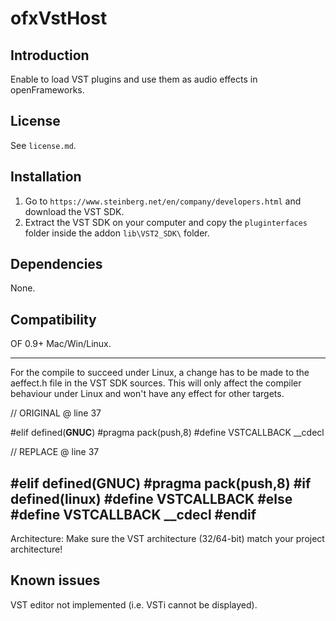 ofxVstHost
=====================================

Introduction
------------
Enable to load VST plugins and use them as audio effects in openFrameworks.

License
-------
See `license.md`.

Installation
------------
1. Go to `https://www.steinberg.net/en/company/developers.html` and download the VST SDK.
2. Extract the VST SDK on your computer and copy the `pluginterfaces` folder inside the addon `lib\VST2_SDK\` folder. 


Dependencies
------------
None.

Compatibility
------------
OF 0.9+ Mac/Win/Linux.


--------------------------------------------------------------------------------------
For the compile to succeed under Linux, a change has to be made to the aeffect.h
file in the VST SDK sources.
This will only affect the compiler behaviour under Linux and won't have any effect for
other targets.

// ORIGINAL @ line 37

#elif defined(__GNUC__)
    #pragma pack(push,8)
    #define VSTCALLBACK __cdecl


// REPLACE @ line 37

#elif defined(__GNUC__)
    #pragma pack(push,8)
    #if defined(__linux__)
        #define VSTCALLBACK
    #else
        #define VSTCALLBACK __cdecl
    #endif
--------------------------------------------------------------------------------------

Architecture: 
Make sure the VST architecture (32/64-bit) match your project architecture!


Known issues
------------
VST editor not implemented (i.e. VSTi cannot be displayed).
